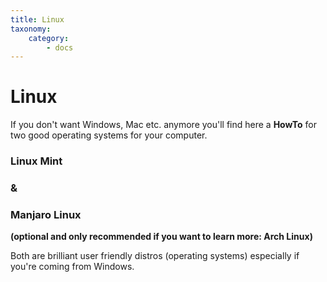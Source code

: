 ```yaml
---
title: Linux
taxonomy:
    category:
        - docs
---
```


# Linux

If you don't want Windows, Mac etc. anymore you'll find here a **HowTo** for two good operating systems for your computer.

### Linux Mint

### &

### Manjaro Linux

__(optional and only recommended if you want to learn more: Arch Linux)__

Both are brilliant user friendly distros (operating systems) especially if you're coming from Windows.

